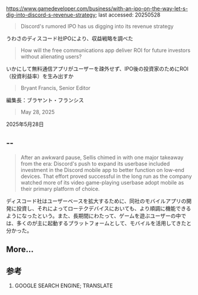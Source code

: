 https://www.gamedeveloper.com/business/with-an-ipo-on-the-way-let-s-dig-into-discord-s-revenue-strategy; last accessed: 20250528

> Discord's rumored IPO has us digging into its revenue strategy

うわさのディスコード社IPOにより、収益戦略を調べた

> How will the free communications app deliver ROI for future investors without alienating users?

いかにして無料通信アプリがユーザーを疎外せず、IPO後の投資家のためにROI（投資利益率）を生み出すか

> Bryant Francis, Senior Editor

編集長：ブラヤント・フランシス

> May 28, 2025

2025年5月28日

## --

> After an awkward pause, Sellis chimed in with one major takeaway from the era: Discord's push to expand its userbase included investment in the Discord mobile app to better function on low-end devices. That effort proved successful in the long run as the company watched more of its video game-playing userbase adopt mobile as their primary platform of choice.

ディスコード社はユーザーベースを拡大するために、同社のモバイルアプリの開発に投資し、それによってローテクデバイスにおいても、より順調に機能できるようになったという。また、長期間にわたって、ゲームを遊ぶユーザーの中では、多くのが主に起動するプラットフォームとして、モバイルを活用してきたと分かった。

## More...

## 参考

1) GOOGLE SEARCH ENGINE; TRANSLATE
